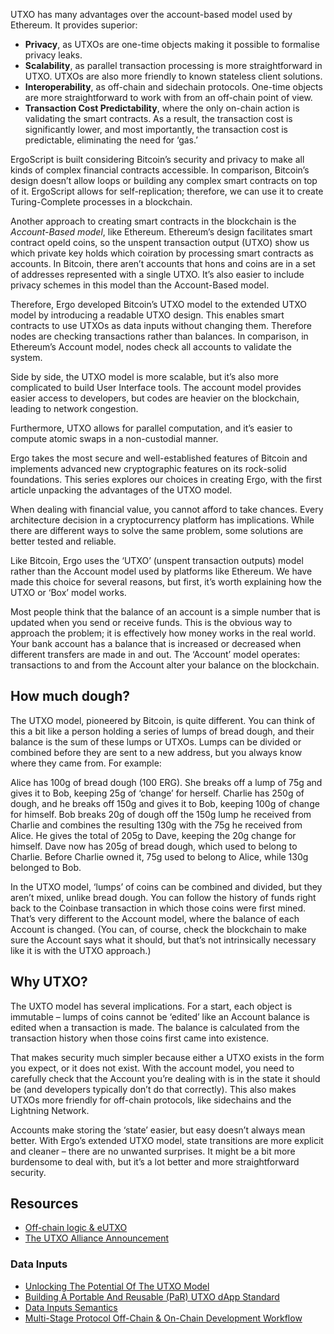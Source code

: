 UTXO has many advantages over the account-based model used by Ethereum. It provides superior:

- **Privacy**, as UTXOs are one-time objects making it possible to formalise privacy leaks.
- **Scalability**, as parallel transaction processing is more straightforward in UTXO. UTXOs are also more friendly to known stateless client solutions.
- **Interoperability**, as off-chain and sidechain protocols. One-time objects are more straightforward to work with from an off-chain point of view.
- **Transaction Cost Predictability**, where the only on-chain action is validating the smart contracts. As a result, the transaction cost is significantly lower, and most importantly, the transaction cost is predictable, eliminating the need for ‘gas.’

ErgoScript is built considering Bitcoin’s security and privacy to make all kinds of complex financial contracts accessible. In comparison, Bitcoin’s design doesn’t allow loops or building any complex smart contracts on top of it. ErgoScript allows for self-replication; therefore, we can use it to create Turing-Complete processes in a blockchain.

Another approach to creating smart contracts in the blockchain is the *Account-Based model*, like Ethereum. Ethereum’s design facilitates smart contract opeld coins, so the unspent transaction output (UTXO) show us which private key holds which coiration by processing smart contracts as accounts. In Bitcoin, there aren’t accounts that hons and coins are in a set of addresses represented with a single UTXO. It’s also easier to include privacy schemes in this model than the Account-Based model.

Therefore, Ergo developed Bitcoin’s UTXO model to the extended UTXO model by introducing a readable UTXO design. This enables smart contracts to use UTXOs as data inputs without changing them. Therefore nodes are checking transactions rather than balances. In comparison, in Ethereum’s Account model, nodes check all accounts to validate the system.

Side by side, the UTXO model is more scalable, but it’s also more complicated to build User Interface tools. The account model provides easier access to developers, but codes are heavier on the blockchain, leading to network congestion. 

Furthermore, UTXO allows for parallel computation, and it’s easier to compute atomic swaps in a non-custodial manner. 

Ergo takes the most secure and well-established features of Bitcoin and implements advanced new cryptographic features on its rock-solid foundations. This series explores our choices in creating Ergo, with the first article unpacking the advantages of the UTXO model.

When dealing with financial value, you cannot afford to take chances. Every architecture decision in a cryptocurrency platform has implications. While there are different ways to solve the same problem, some solutions are better tested and reliable.

Like Bitcoin, Ergo uses the ‘UTXO’ (unspent transaction outputs) model rather than the Account model used by platforms like Ethereum. We have made this choice for several reasons, but first, it’s worth explaining how the UTXO or ‘Box’ model works.

Most people think that the balance of an account is a simple number that is updated when you send or receive funds. This is the obvious way to approach the problem; it is effectively how money works in the real world. Your bank account has a balance that is increased or decreased when different transfers are made in and out. The ‘Account’ model operates: transactions to and from the Account alter your balance on the blockchain.

## How much dough?

The UTXO model, pioneered by Bitcoin, is quite different. You can think of this a bit like a person holding a series of lumps of bread dough, and their balance is the sum of these lumps or UTXOs. Lumps can be divided or combined before they are sent to a new address, but you always know where they came from. For example:

Alice has 100g of bread dough (100 ERG). She breaks off a lump of 75g and gives it to Bob, keeping 25g of ‘change’ for herself.
Charlie has 250g of dough, and he breaks off 150g and gives it to Bob, keeping 100g of change for himself.
Bob breaks 20g of dough off the 150g lump he received from Charlie and combines the resulting 130g with the 75g he received from Alice. He gives the total of 205g to Dave, keeping the 20g change for himself.
Dave now has 205g of bread dough, which used to belong to Charlie. Before Charlie owned it, 75g used to belong to Alice, while 130g belonged to Bob.

In the UTXO model, ‘lumps’ of coins can be combined and divided, but they aren’t mixed, unlike bread dough. You can follow the history of funds right back to the Coinbase transaction in which those coins were first mined. That’s very different to the Account model, where the balance of each Account is changed. (You can, of course, check the blockchain to make sure the Account says what it should, but that’s not intrinsically necessary like it is with the UTXO approach.)

## Why UTXO?

The UXTO model has several implications. For a start, each object is immutable – lumps of coins cannot be ‘edited’ like an Account balance is edited when a transaction is made. The balance is calculated from the transaction history when those coins first came into existence. 

That makes security much simpler because either a UTXO exists in the form you expect, or it does not exist. With the account model, you need to carefully check that the Account you’re dealing with is in the state it should be (and developers typically don’t do that correctly). This also makes UTXOs more friendly for off-chain protocols, like sidechains and the Lightning Network.

Accounts make storing the ‘state’ easier, but easy doesn’t always mean better. With Ergo’s extended UTXO model, state transitions are more explicit and cleaner – there are no unwanted surprises. It might be a bit more burdensome to deal with, but it’s a lot better and more straightforward security.


## Resources

- [Off-chain logic & eUTXO](https://ergoplatform.org/en/blog/2021-10-04-off-chain-logic-and-eutxo/)
- [The UTXO Alliance Announcement](https://ergoplatform.org/en/blog/2021-09-26-the-utxo-alliance/)

### Data Inputs
- [Unlocking The Potential Of The UTXO Model](https://github.com/Emurgo/Emurgo-Research/blob/master/smart-contracts/Unlocking%20The%20Potential%20Of%20The%20UTXO%20Model.md)
- [Building A Portable And Reusable (PaR) UTXO dApp Standard](https://www.ergoforum.org/t/building-a-portable-and-reusable-par-utxo-dapp-standard/441)
- [Data Inputs Semantics](https://www.ergoforum.org/t/data-inputs-semantics/654)
- [Multi-Stage Protocol Off-Chain & On-Chain Development Workflow](https://www.ergoforum.org/t/multi-stage-protocol-off-chain-on-chain-development-workflow/269)
